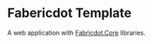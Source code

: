 # Fabericdot Template

 A  web application with [Fabricdot.Core](https://github.com/Winches/Fabricdot.Core/tree/dev) libraries.

